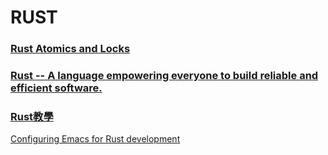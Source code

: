 # RUST

### [Rust Atomics and Locks](https://marabos.nl/atomics/)


### [Rust -- A language empowering everyone to build reliable and efficient software.](https://www.rust-lang.org/)

### [Rust教學](https://tw511.com/2/28/1043.html)


[Configuring Emacs for Rust development](https://robert.kra.hn/posts/rust-emacs-setup/)



